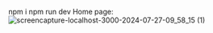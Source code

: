 npm i
npm run dev
Home page:
![screencapture-localhost-3000-2024-07-27-09_58_15 (1)](https://github.com/user-attachments/assets/cb301e8c-9a02-469e-82d8-02c0ed5b1a0a)
